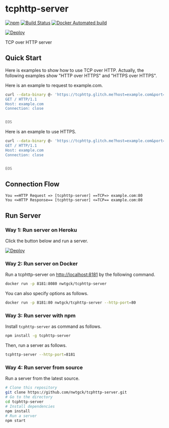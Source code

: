 # tcphttp-server
[![npm](https://img.shields.io/npm/v/tcphttp-server.svg)](https://www.npmjs.com/package/tcphttp-server) [![Build Status](https://travis-ci.com/nwtgck/tcphttp-server.svg?token=TuxNpqznwwyy7hyJwBVm&branch=develop)](https://travis-ci.com/nwtgck/tcphttp-server) 
[![Docker Automated build](https://img.shields.io/docker/automated/nwtgck/tcphttp-server.svg)](https://hub.docker.com/r/nwtgck/tcphttp-server/)

[![Deploy](https://www.herokucdn.com/deploy/button.svg)](https://heroku.com/deploy)

TCP over HTTP server

## Quick Start

Here is examples to show how to use TCP over HTTP. Actually, the following examples show "HTTP over HTTPS" and "HTTPS over HTTPS".  

Here is an example to request to example.com.

```bash
curl --data-binary @- 'https://tcphttp.glitch.me?host=example.com&port=80' <<EOS
GET / HTTP/1.1
Host: example.com
Connection: close


EOS
```


Here is an example to use HTTPS.

```bash
curl --data-binary @- 'https://tcphttp.glitch.me?host=example.com&port=443&tls' <<EOS
GET / HTTP/1.1
Host: example.com
Connection: close


EOS
```

## Connection Flow

```
You ==HTTP Request => [tcphttp-server] ==TCP=> example.com:80
You <=HTTP Response== [tcphttp-server] <=TCP== example.com:80
```

## Run Server 

### Way 1: Run server on Heroku

Click the button below and run a server.

[![Deploy](https://www.herokucdn.com/deploy/button.svg)](https://heroku.com/deploy)

### Way 2: Run server on Docker

Run a tcphttp-server on <http://localhost:8181> by the following command.

```bash
docker run -p 8181:8080 nwtgck/tcphttp-server
```

You can also specify options as follows. 

```bash
docker run -p 8181:80 nwtgck/tcphttp-server --http-port=80
```

### Way 3: Run server with npm

Install `tcphttp-server` as command as follows. 

```bash
npm install -g tcphttp-server
```

Then, run a server as follows.

```bash
tcphttp-server --http-port=8181
```

### Way 4: Run server from source 

Run a server from the latest source.

```bash
# Clone this repository
git clone https://github.com/nwtgck/tcphttp-server.git
# Go to the directory
cd tcphttp-server
# Install dependencies
npm install
# Run a server
npm start
```
